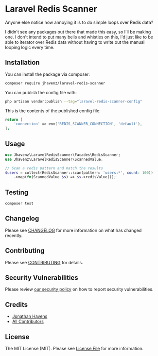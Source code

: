 # Laravel Redis Scanner

Anyone else notice how annoying it is to do simple loops over Redis data?

I didn't see any packages out there that made this easy, so I'll be making one.
I don't intend to put many bells and whistles on this, I'd just like to be able to
iterator over Redis data without having to write out the manual looping logic every time.

## Installation

You can install the package via composer:

```bash
composer require jhavenz/laravel-redis-scanner
```

You can publish the config file with:

```bash
php artisan vendor:publish --tag="laravel-redis-scanner-config"
```

This is the contents of the published config file:

```php
return [
    'connection' => env('REDIS_SCANNER_CONNECTION', 'default'),
];
```

## Usage

```php
use Jhavenz\LaravelRedisScanner\Facades\RedisScanner;
use Jhavenz\LaravelRedisScanner\ScannedValue;

// Scan a redis pattern and match the results 
$users = collect(RedisScanner::scan(pattern: 'users:*', count: 100))
    ->map(fn(ScannedValue $s) => $s->redisValue());

```

## Testing

```bash
composer test
```

## Changelog

Please see [CHANGELOG](CHANGELOG.md) for more information on what has changed recently.

## Contributing

Please see [CONTRIBUTING](CONTRIBUTING.md) for details.

## Security Vulnerabilities

Please review [our security policy](../../security/policy) on how to report security vulnerabilities.

## Credits

- [Jonathan Havens](https://github.com/jhavenz)
- [All Contributors](../../contributors)

## License

The MIT License (MIT). Please see [License File](LICENSE.md) for more information.
